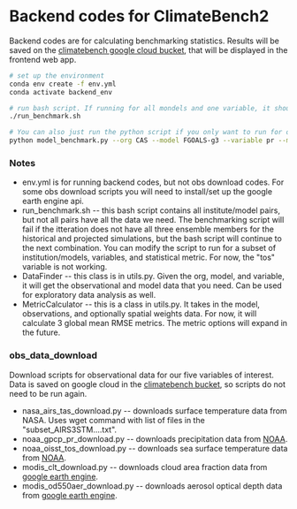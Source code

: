 # Backend codes for ClimateBench2
Backend codes are for calculating benchmarking statistics. Results will be saved on the [climatebench google cloud bucket](https://console.cloud.google.com/storage/browser/climatebench;tab=objects?forceOnBucketsSortingFiltering=true&hl=en&inv=1&invt=Ab0dEw&project=fluid-script-453604-u5&prefix=&forceOnObjectsSortingFiltering=false), that will be displayed in the frontend web app.

```bash
# set up the environment
conda env create -f env.yml
conda activate backend_env

# run bash script. If running for all mondels and one variable, it should take ~20 min. 
./run_benchmark.sh

# You can also just run the python script if you only want to run for one combination, which should take ~30s
python model_benchmark.py --org CAS --model FGOALS-g3 --variable pr --metrics rmse rmse_bias_adjusted rmse_anomaly 
```

### Notes
- env.yml is for running backend codes, but not obs download codes. For some obs download scripts you will need to install/set up the google earth engine api.
- run_benchmark.sh -- this bash script contains all institute/model pairs, but not all pairs have all the data we need. The benchmarking script will fail if the itteration does not have all three ensemble members for the historical and projected simulations, but the bash script will continue to the next combination. You can modify the script to run for a subset of institution/models, variables, and statistical metric. For now, the "tos" variable is not working.
- DataFinder -- this class is in utils.py. Given the org, model, and variable, it will get the observational and model data that you need. Can be used for exploratory data analysis as well.
- MetricCalculator -- this is a class in utils.py. It takes in the model, observations, and optionally spatial weights data. For now, it will calculate 3 global mean RMSE metrics. The metric options will expand in the future. 


### obs_data_download
Download scripts for observational data for our five variables of interest. Data is saved on google cloud in the [climatebench bucket](https://console.cloud.google.com/storage/browser/climatebench;tab=objects?forceOnBucketsSortingFiltering=true&hl=en&inv=1&invt=Ab0dEw&project=fluid-script-453604-u5&prefix=&forceOnObjectsSortingFiltering=false), so scripts do not need to be run again.
- nasa_airs_tas_download.py -- downloads surface temperature data from NASA. Uses wget command with list of files in the "subset_AIRS3STM....txt".
- noaa_gpcp_pr_download.py -- downloads precipitation data from [NOAA](https://psl.noaa.gov/data/gridded/data.gpcp.html).
- noaa_oisst_tos_download.py -- downloads sea surface temperature data from [NOAA](https://psl.noaa.gov/data/gridded/data.noaa.oisst.v2.highres.html). 
- modis_clt_download.py -- downloads cloud area fraction data from [google earth engine](https://atmosphere-imager.gsfc.nasa.gov/sites/default/files/ModAtmo/MOD08_M3_fs_3045.txt).
- modis_od550aer_download.py -- downloads aerosol optical depth data from [google earth engine](https://atmosphere-imager.gsfc.nasa.gov/sites/default/files/ModAtmo/MOD08_M3_fs_3044.txt).
